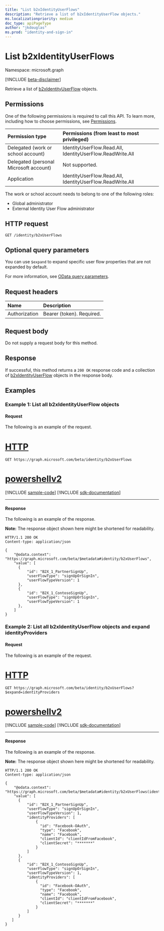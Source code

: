 ```yaml
---
title: "List b2xIdentityUserFlows"
description: "Retrieve a list of b2xIdentityUserFlow objects."
ms.localizationpriority: medium
doc_type: apiPageType
author: "jkdouglas"
ms.prod: "identity-and-sign-in"
---
```


# List b2xIdentityUserFlows

Namespace: microsoft.graph

[!INCLUDE [beta-disclaimer](../../includes/beta-disclaimer.md)]

Retrieve a list of [b2xIdentityUserFlow](../resources/b2xidentityuserflow.md) objects.

## Permissions

One of the following permissions is required to call this API. To learn more, including how to choose permissions, see [Permissions](/graph/permissions-reference).

|Permission type      | Permissions (from least to most privileged)              |
|:--------------------|:---------------------------------------------------------|
|Delegated (work or school account)|IdentityUserFlow.Read.All, IdentityUserFlow.ReadWrite.All|
|Delegated (personal Microsoft account)| Not supported.|
|Application|IdentityUserFlow.Read.All, IdentityUserFlow.ReadWrite.All|

The work or school account needs to belong to one of the following roles:

* Global administrator
* External Identity User Flow administrator

## HTTP request

<!-- { "blockType": "ignored" } -->

```http
GET /identity/b2xUserFlows
```

## Optional query parameters

You can use `$expand` to expand specific user flow properties that are not expanded by default.

For more information, see [OData query parameters](/graph/query-parameters).

## Request headers

|Name|Description|
|:---------------|:----------|
|Authorization|Bearer {token}. Required.|

## Request body

Do not supply a request body for this method.

## Response

If successful, this method returns a `200 OK` response code and a collection of [b2xIdentityUserFlow](../resources/b2xidentityuserflow.md) objects in the response body.

## Examples

### Example 1: List all b2xIdentityUserFlow objects

#### Request

The following is an example of the request.


# [HTTP](#tab/http)
<!-- {
  "blockType": "request",
  "name": "list_b2xUserFlows"
}
-->

``` http
GET https://graph.microsoft.com/beta/identity/b2xUserFlows
```

# [powershellv2](#tab/powershellv2)
[!INCLUDE [sample-code](../includes/snippets/powershellv2/list-b2xuserflows-powershellv2-snippets.md)]
[!INCLUDE [sdk-documentation](../includes/snippets/snippets-sdk-documentation-link.md)]

---

#### Response

The following is an example of the response.

**Note:** The response object shown here might be shortened for readability.

<!-- {
  "blockType": "response",
  "truncated": true,
  "@odata.type": "microsoft.graph.b2xIdentityUserFlow",
  "isCollection": true
} -->

```http
HTTP/1.1 200 OK
Content-type: application/json

{
    "@odata.context": "https://graph.microsoft.com/beta/$metadata#identity/b2xUserFlows",
    "value": [
      {
          "id": "B2X_1_PartnerSignUp",
          "userFlowType": "signUpOrSignIn",
          "userFlowTypeVersion": 1
      },
      {
          "id": "B2X_1_ContosoSignUp",
          "userFlowType": "signUpOrSignIn",
          "userFlowTypeVersion": 1
      },
    ]
}
```

### Example 2: List all b2xIdentityUserFlow objects and expand identityProviders

#### Request

The following is an example of the request.


# [HTTP](#tab/http)
<!-- {
  "blockType": "request",
  "name": "list_b2xUserFlows_expand"
}
-->

``` http
GET https://graph.microsoft.com/beta/identity/b2xUserFlows?$expand=identityProviders
```

# [powershellv2](#tab/powershellv2)
[!INCLUDE [sample-code](../includes/snippets/powershellv2/list-b2xuserflows-expand-powershellv2-snippets.md)]
[!INCLUDE [sdk-documentation](../includes/snippets/snippets-sdk-documentation-link.md)]

---

#### Response

The following is an example of the response.

**Note:** The response object shown here might be shortened for readability.

<!-- {
  "blockType": "response",
  "truncated": true,
  "@odata.type": "microsoft.graph.b2xIdentityUserFlow",
  "isCollection": true
} -->

```http
HTTP/1.1 200 OK
Content-type: application/json

{
    "@odata.context": "https://graph.microsoft.com/beta/$metadata#identity/b2xUserFlows(identityProviders)",
    "value": [
      {
          "id": "B2X_1_PartnerSignUp",
          "userFlowType": "signUpOrSignIn",
          "userFlowTypeVersion": 1,
          "identityProviders": [
              {
                "id": "Facebook-OAuth",
                "type": "Facebook",
                "name": "Facebook",
                "clientId": "clientIdFromFacebook",
                "clientSecret": "*******"
              }  
          ]
      },
      {
          "id": "B2X_1_ContosoSignUp",
          "userFlowType": "signUpOrSignIn",
          "userFlowTypeVersion": 1,
          "identityProviders": [
              {
                "id": "Facebook-OAuth",
                "type": "Facebook",
                "name": "Facebook",
                "clientId": "clientIdFromFacebook",
                "clientSecret": "*******"
              }  
          ]
      }
   ]
}
```

<!-- {
  "type": "#page.annotation",
  "description": "List b2xUserFlows",
  "keywords": "",
  "section": "documentation",
  "tocPath": "",
  "suppressions": [
    "Error: list_b2xUserFlows/container/userFlowTypeVersion:\r\n      Expected type Single but actual was Int64. Property: userFlowTypeVersion, actual value: '1'",
    "Error: list_b2xUserFlows_expand/container/userFlowTypeVersion:\r\n    Expected type Single but actual was Int64. Property: userFlowTypeVersion, actual value: '1'"
  ]
}-->


